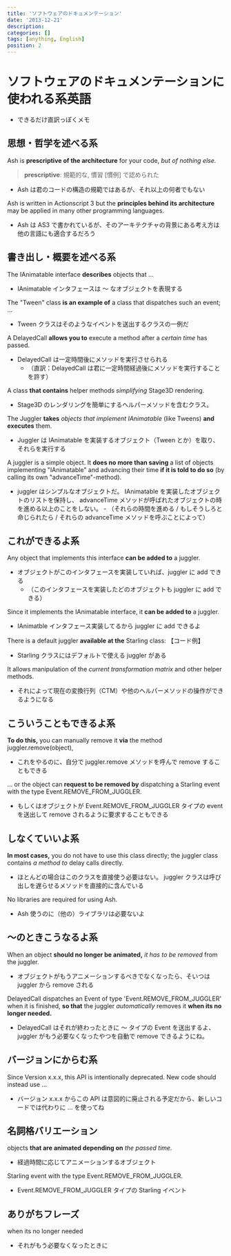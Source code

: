 ```yaml
---
title: 'ソフトウェアのドキュメンテーション'
date: '2013-12-21'
description:
categories: []
tags: [anything, English]
position: 2
---
```


# ソフトウェアのドキュメンテーションに使われる系英語

- できるだけ直訳っぽくメモ

## 思想・哲学を述べる系

<div class="english">
Ash is <b>prescriptive of the architecture</b> for your code, <i>but of nothing else.</i>
</div>

> **prescriptive**: 規範的な, 慣習 [慣例] で認められた

- Ash は君のコードの構造の規範ではあるが、それ以上の何者でもない


<div class="english">
Ash is written in Actionscript 3 but the <b>principles behind its architecture</b>
may be applied in many other programming languages.
</div>

- Ash は AS3 で書かれているが、そのアーキテクチャの背景にある考え方は他の言語にも適合するだろう



## 書き出し・概要を述べる系

<div class="english">
The IAnimatable interface <b>describes</b> objects that ...
</div>

- IAnimatable インタフェースは 〜 なオブジェクトを表現する


<div class="english">
The "Tween" class <b>is an example of</b> a class that dispatches such an event; ...
</div>

- Tween クラスはそのようなイベントを送出するクラスの一例だ


<div class="english">
A DelayedCall <b>allows you to</b> execute a method after a <i>certain time</i> has passed.
</div>

- DelayedCall は一定時間後にメソッドを実行させられる
    - （直訳：DelayedCall は君に一定時間経過後にメソッドを実行することを許す）


<div class="english">
A class <b>that contains</b> helper methods <i>simplifying</i> Stage3D rendering.
</div>

- Stage3D のレンダリングを簡単にするヘルパーメソッドを含むクラス。


<div class="english">
The Juggler <b>takes</b> <i>objects that implement IAnimatable</i> (like Tweens) <b>and executes</b> them.
</div>

- Juggler は IAnimatable を実装するオブジェクト（Tween とか）を取り、それらを実行する


<div class="english">
A juggler is a simple object.
It <b>does no more than saving</b> a list of objects implementing "IAnimatable"
and advancing their time <b>if it is told to do so</b> (by calling its own "advanceTime"-method).
</div>

- juggler はシンプルなオブジェクトだ。
  IAnimatable を実装したオブジェクトのリストを保持し、
  advanceTime メソッドが呼ばれたオブジェクトの時を進める以上のことをしない。
      - （それらの時間を進める / もしそうしろと命じられたら / それらの advanceTime メソッドを呼ぶことによって）



## これができるよ系

<div class="english">
Any object that implements this interface <b>can be added to</b> a juggler.
</div>

- オブジェクトがこのインタフェースを実装していれば、juggler に add できる
    - （このインタフェースを実装したどのオブジェクトも juggler に add できる）


<div class="english">
Since it implements the IAnimatable interface, it <b>can be added to</b> a juggler.
</div>

- IAnimatble インタフェース実装してるから juggler に add できるよ


<div class="english">
There is a default juggler <b>available at the</b> Starling class: 【コード例】
</div>

- Starling クラスにはデフォルトで使える juggler がある


<div class="english">
It allows manipulation of the <i>current transformation matrix</i> and other helper methods.
</div>

- それによって現在の変換行列（CTM）や他のヘルパーメソッドの操作ができるようになる


## こういうこともできるよ系

<div class="english">
<b>To do this,</b> you can manually remove it <b>via</b> the method juggler.remove(object),
</div>

- これをやるのに、自分で juggler.remove メソッドを呼んで remove することもできる


<div class="english">
... or the object can <b>request to be removed by</b> dispatching a Starling event
with the type Event.REMOVE_FROM_JUGGLER.
</div>

- もしくはオブジェクトが Event.REMOVE_FROM_JUGGLER タイプの event を送出して
  remove されるように要求することもできる


## しなくていいよ系

<div class="english">
<b>In most cases,</b> you do not have to use this class directly;
the juggler class contains <i>a method to</i> delay calls directly.
</div>

- ほとんどの場合はこのクラスを直接使う必要はない。
  juggler クラスは呼び出しを遅らせるメソッドを直接的に含んでいる


<div class="english">
No libraries are required for using Ash.
</div>

- Ash 使うのに（他の）ライブラリは必要ないよ



## 〜のときこうなるよ系

<div class="english">
When an object <b>should no longer be animated,</b> <i>it has to be removed</i> from the juggler.
</div>

- オブジェクトがもうアニメーションするべきでなくなったら、そいつは juggler から remove される


<div class="english">
DelayedCall dispatches an Event of type 'Event.REMOVE_FROM_JUGGLER' when it is finished,
<b>so that</b> the juggler <i>automatically</i> removes it <b>when its no longer needed.</b>
</div>

- DelayedCall はそれが終わったときに 〜 タイプの Event を送出するよ、
  juggler がもう必要なくなったやつを自動で remove できるようにね。


## バージョンにからむ系

<div class="english">
Since Version x.x.x, this API is intentionally deprecated. New code should instead use ...
</div>

- バージョン x.x.x からこの API は意図的に廃止される予定だから、新しいコードでは代わりに ... を使ってね


## 名詞格バリエーション

<div class="english">
objects <b>that are animated depending on</b> <i>the passed time.</i>
</div>

- 経過時間に応じてアニメーションするオブジェクト


<div class="english">
Starling event with the type Event.REMOVE_FROM_JUGGLER.
</div>

- Event.REMOVE_FROM_JUGGLER タイプの Starling イベント



## ありがちフレーズ

<div class="english">
when its no longer needed
</div>

- それがもう必要なくなったときに




<br/><br/><br/>

